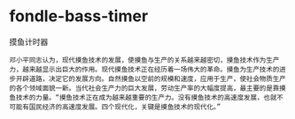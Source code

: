 # fondle-bass-timer
摸鱼计时器

    邓小平同志认为，现代摸鱼技术的发展，使摸鱼与生产的关系越来越密切，摸鱼技术作为生产力，越来越显示出巨大的作用。现代摸鱼技术正在经历着一场伟大的革命。摸鱼为生产技术的进步开辟道路，决定它的发展方向。自然摸鱼以空前的规模和速度，应用于生产，使社会物质生产的各个领域面貌一新。当代社会生产力的巨大发展，劳动生产率的大幅度提高，最主要的是靠摸鱼技术的力量。“摸鱼技术正在成为越来越重要的生产力。没有摸鱼技术的高速度发展，也就不可能有国民经济的高速度发展。四个现代化，关键是摸鱼技术的现代化。”
